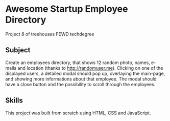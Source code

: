 # Awesome Startup Employee Directory
Project 8 of treehouses FEWD techdegree

## Subject
Create an employees directory, that shows 12 random photo, names, e-mails and location (thanks to http://randomuser.me). Clicking on one of the displayed users, a detailed modal should pop up, overlaying the main-page, and showing more informations about that employee. The modal should have a close button and the possibility to scroll through the employees.

## Skills
This project was built from scratch using HTML, CSS and JavaScript.
